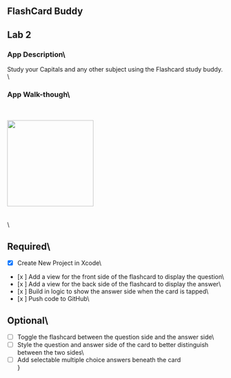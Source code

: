 ## FlashCard Buddy


## Lab 2

### App Description\
Study your Capitals and any other subject using the Flashcard study buddy.\
\
### App Walk-though\
\
\
<img src="http://g.recordit.co/itmC64abuE.gif" width=200><br>\
\
\
## Required\
- [x] Create New Project in Xcode\
- [x ] Add a view for the front side of the flashcard to display the question\
- [x ] Add a view for the back side of the flashcard to display the answer\
- [x ] Build in logic to show the answer side when the card is tapped\
- [x ] Push code to GitHub\
## Optional\
- [ ] Toggle the flashcard between the question side and the answer side\
- [ ] Style the question and answer side of the card to better distinguish between the two sides\
- [ ] Add selectable multiple choice answers beneath the card\
}
